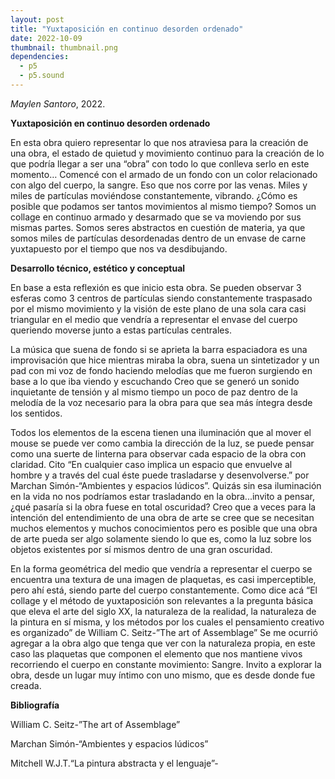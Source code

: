 ```yaml
---
layout: post
title: "Yuxtaposición en continuo desorden ordenado"
date: 2022-10-09
thumbnail: thumbnail.png
dependencies:
  - p5
  - p5.sound
---
```


<div id="div-sketch">
  <script type="text/javascript" src="sketch.js"></script>
</div>

_Maylen Santoro_, 2022.

**Yuxtaposición en continuo desorden ordenado**

En esta obra quiero representar lo que nos atraviesa para la creación de una obra, el estado de quietud y movimiento continuo para la creación de lo que podría llegar a ser una “obra” con todo lo que conlleva serlo en este momento… 
Comencé con el armado de un fondo con un color relacionado con algo del cuerpo, la sangre. Eso que nos corre por las venas.
Miles y miles de partículas moviéndose constantemente, vibrando.
¿Cómo es posible que podamos ser tantos movimientos al mismo tiempo? 
Somos un collage en continuo armado y desarmado que se va moviendo por sus mismas partes. Somos seres abstractos en cuestión de materia, ya que somos miles de partículas desordenadas dentro de un envase de carne yuxtapuesto por el tiempo que nos va desdibujando.


**Desarrollo técnico, estético y conceptual**

 
En base a esta reflexión es que inicio esta obra. 
Se pueden observar 3 esferas como 3 centros de partículas siendo constantemente traspasado por el mismo movimiento y la visión de este plano de una sola cara casi triangular en el medio que vendría a representar el envase del cuerpo queriendo moverse junto a estas partículas centrales.

La música que suena de fondo si se aprieta la barra espaciadora es una improvisación que hice mientras miraba la obra, suena un sintetizador y un pad con mi voz de fondo haciendo melodías que me fueron surgiendo en base a lo que iba viendo y escuchando
Creo que se generó un sonido inquietante de tensión y al mismo tiempo un poco de paz dentro de la melodía de la voz necesario para la obra para que sea más íntegra desde los sentidos.

Todos los elementos de la escena tienen una iluminación que al mover el mouse se puede ver como cambia la dirección de la luz, se puede pensar como una suerte de linterna para observar cada espacio de la obra con claridad. Cito “En cualquier caso implica un espacio que envuelve al hombre y a través del cual éste puede trasladarse y desenvolverse.” por Marchan Simón-“Ambientes y espacios lúdicos”. Quizás sin esa iluminación en la vida no nos podríamos estar trasladando en la obra...invito a pensar, ¿qué pasaría si la obra fuese en total oscuridad? Creo que a veces para la intención del entendimiento de una obra de arte se cree que se necesitan muchos elementos y muchos conocimientos pero es posible que una obra de arte pueda ser algo solamente siendo lo que es, como la luz sobre los objetos existentes por sí mismos dentro de una gran oscuridad.

En la forma geométrica del medio que vendría a representar el cuerpo se encuentra una textura de una imagen de plaquetas, es casi imperceptible, pero ahí está, siendo parte del cuerpo constantemente. Como dice acá “El collage y el método de yuxtaposición son relevantes a la pregunta básica que eleva el arte del siglo XX, la naturaleza de la realidad, la naturaleza de la pintura en sí misma, y los métodos por los cuales el pensamiento creativo es organizado” de William C. Seitz-”The art of Assemblage”
Se me ocurrió agregar a la obra algo que tenga que ver con la naturaleza propia, en este caso las plaquetas que componen el elemento que nos mantiene vivos recorriendo el cuerpo en constante movimiento: Sangre.
Invito a explorar la obra, desde un lugar muy íntimo con uno mismo, que es desde donde fue creada.



**Bibliografía**

William C. Seitz-”The art of Assemblage”

Marchan Simón-“Ambientes y espacios lúdicos” 

Mitchell W.J.T.“La pintura abstracta y el lenguaje”-
